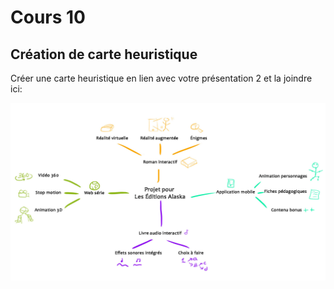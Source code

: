 # Cours 10
## Création de carte heuristique
Créer une carte heuristique en lien avec votre présentation 2 et la joindre ici: 


![Carte heuristique](Images/Carteheuristique.jpg)

